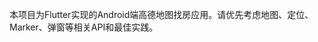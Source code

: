 <!-- Use this file to provide workspace-specific custom instructions to Copilot. For more details, visit https://code.visualstudio.com/docs/copilot/copilot-customization#_use-a-githubcopilotinstructionsmd-file -->

本项目为Flutter实现的Android端高德地图找房应用。请优先考虑地图、定位、Marker、弹窗等相关API和最佳实践。
